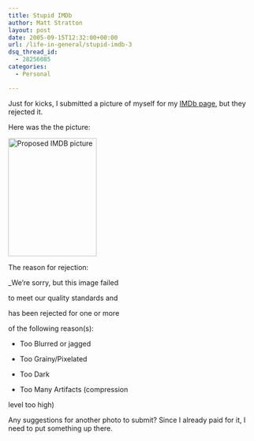 ```yaml
---
title: Stupid IMDb
author: Matt Stratton
layout: post
date: 2005-09-15T12:32:00+00:00
url: /life-in-general/stupid-imdb-3
dsq_thread_id:
  - 28256085
categories:
  - Personal

---
```

Just for kicks, I submitted a picture of myself for my [IMDb page][1], but they rejected it.

Here was the the picture:

[<img src="https://static.flickr.com/28/43563418_cbaec80f32_m.jpg" alt="Proposed IMDB picture" height="240" width="179" />][2]

The reason for rejection:

_We&#8217;re sorry, but this image failed
  
to meet our quality standards and
  
has been rejected for one or more
  
of the following reason(s):</p> 

* Too Blurred or jagged
   
* Too Grainy/Pixelated
   
* Too Dark
   
* Too Many Artifacts (compression
  
level too high)</i>

Any suggestions for another photo to submit? Since I already paid for it, I need to put something up there.

 [1]: https://www.imdb.com/name/nm1595334/
 [2]: https://www.flickr.com/photos/mugsy/43563418/ "Photo Sharing"